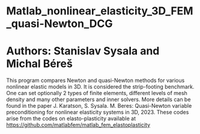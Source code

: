 # Matlab_nonlinear_elasticity_3D_FEM_quasi-Newton_DCG

# Authors: Stanislav Sysala and Michal Béreš

This program compares Newton and quasi-Newton methods for various nonlinear elastic models in 3D. It is considered the strip-footing benchmark. One can set optionally 2 types of finite elements, different levels of mesh density and many other parameters and inner solvers. More details can be found in the paper J. Karatson, S. Sysala. M. Beres:  Quasi-Newton variable preconditioning for nonlinear elasticity systems in 3D, 2023. These codes arise from the codes on elasto-plasticity available at https://github.com/matlabfem/matlab_fem_elastoplasticity
